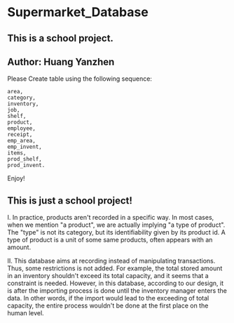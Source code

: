 # Supermarket_Database

## This is a school project.

## Author: Huang Yanzhen

Please Create table using the following sequence:

```mysql
area,
category,
inventory,
job,
shelf,
product,
employee,
receipt,
emp_area,
emp_invent,
items,
prod_shelf,
prod_invent.
```

Enjoy!

## This is just a school project!

I. In practice, products aren't recorded in a specific way. In most cases, when we mention
"a product", we are actually implying "a type of product". The "type" is not its category, but its identifiability given by its product id. A type of product is a unit of some same products, often appears with an amount.

II. This database aims at recording instead of manipulating transactions. Thus, some restrictions is not added. For example, the total stored amount in an inventory shouldn't exceed its total capacity, and it seems that a constraint is needed. However, in this database, according to our design, it is after the importing process is done until the inventory manager enters the data. In other words, if the import would lead to the exceeding of total capacity, the entire process wouldn't be done at the first place on the human level.
